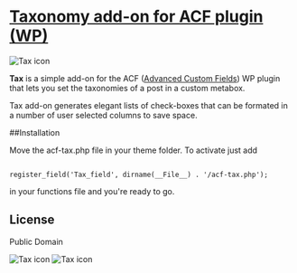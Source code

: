 # [Taxonomy add-on for ACF plugin (WP)](https://github.com/FutureMedia/acf-tax)

![Tax icon](http://futuremedia.gr/images/git/tax-icon.png)

**Tax** is a simple add-on for the ACF ([Advanced Custom Fields](http://www.advancedcustomfields.com/)) WP plugin that lets you set the taxonomies of a post in a custom metabox.

Tax add-on generates elegant lists of check-boxes that can be formated in a number of user selected columns to save space. 

##Installation

Move the acf-tax.php file in your theme folder. To activate just add 

<pre><code>
register_field('Tax_field', dirname(__File__) . '/acf-tax.php');
</code></pre>

in your functions file and you're ready to go.

## License

Public Domain

![Tax icon](http://futuremedia.gr/images/git/tax-1.png)
![Tax icon](http://futuremedia.gr/images/git/tax-2.png)

